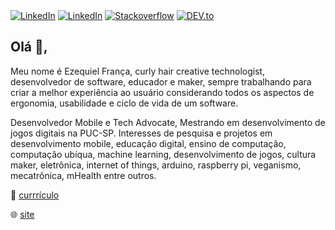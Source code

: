 
</div>
<a href="https://www.twitter.com/ezefranca" target="_blank"><img src="https://img.shields.io/badge/Twitter-%230077B5.svg?&style=flat-square&logo=twitter&logoColor=white" alt="LinkedIn"></a>
<a href="https://www.linkedin.com/in/ezefranca" target="_blank"><img src="https://img.shields.io/badge/LinkedIn-%230077B5.svg?&style=flat-square&logo=linkedin&logoColor=white" alt="LinkedIn"></a>
<a href="https://stackoverflow.com/users/2773779" target="_blank"><img src="https://img.shields.io/badge/-Stackoverflow-4CA143?style=flat-square&logo=Stackoverflow&logoColor=white" alt="Stackoverflow"></a>
<a href="https://dev.to/ezefranca" target="_blank"><img src="https://img.shields.io/badge/DEV-%230A0A0A.svg?&style=flat-square&logo=DEV.to&logoColor=white" alt="DEV.to"></a>
</div>

## Olá 👋, 

Meu nome é Ezequiel França, curly hair creative technologist, desenvolvedor de software, educador e maker, sempre trabalhando para criar a melhor experiência ao usuário considerando todos os aspectos de ergonomia, usabilidade e ciclo de vida de um software.  

Desenvolvedor Mobile e Tech Advocate, Mestrando em desenvolvimento de jogos digitais na PUC-SP. Interesses de pesquisa e projetos em desenvolvimento mobile, educação digital, ensino de computação, computação ubíqua, machine learning, desenvolvimento de jogos, cultura maker, eletrônica, internet of things, arduino, raspberry pi, veganismo, mecatrônica, mHealth entre outros.


📃 [currrículo](https://ezefranca.github.io/curriculo/) 

🌐 [site](https://ezequiel.app/)
